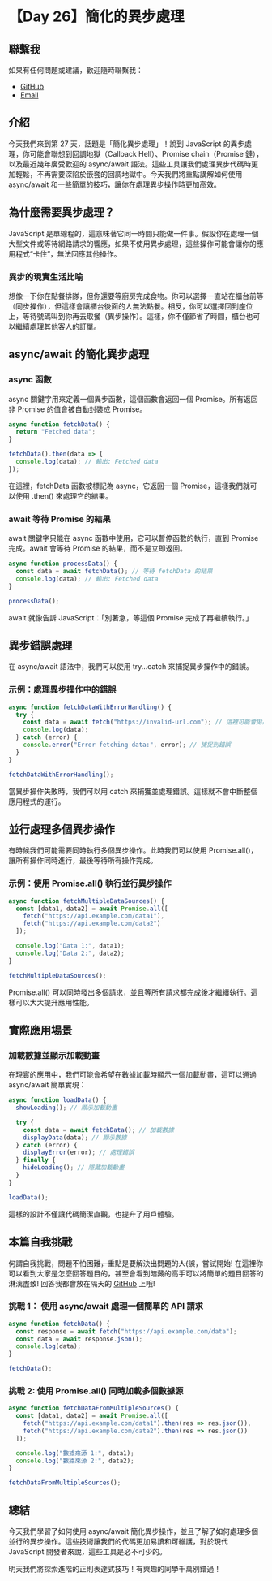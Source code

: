 # 【Day 26】簡化的異步處理

## 聯繫我

如果有任何問題或建議，歡迎隨時聯繫我：

- [GitHub](https://github.com/Chung-Chi-Lin)
- [Email](mailto:z0925955648@gmail.com)

## 介紹

今天我們來到第 27 天，話題是「簡化異步處理」！說到 JavaScript 的異步處理，你可能會聯想到回調地獄（Callback Hell）、Promise chain（Promise 鏈），以及最近幾年廣受歡迎的 async/await 語法。這些工具讓我們處理異步代碼時更加輕鬆，不再需要深陷於嵌套的回調地獄中。今天我們將重點講解如何使用 async/await 和一些簡單的技巧，讓你在處理異步操作時更加高效。

## 為什麼需要異步處理？
JavaScript 是單線程的，這意味著它同一時間只能做一件事。假設你在處理一個大型文件或等待網路請求的響應，如果不使用異步處理，這些操作可能會讓你的應用程式“卡住”，無法回應其他操作。

### 異步的現實生活比喻
想像一下你在點餐排隊，但你還要等廚房完成食物。你可以選擇一直站在櫃台前等（同步操作），但這樣會讓櫃台後面的人無法點餐。相反，你可以選擇回到座位上，等待號碼叫到你再去取餐（異步操作）。這樣，你不僅節省了時間，櫃台也可以繼續處理其他客人的訂單。

## async/await 的簡化異步處理
### async 函數
async 關鍵字用來定義一個異步函數，這個函數會返回一個 Promise。所有返回非 Promise 的值會被自動封裝成 Promise。

```javascript
async function fetchData() {
  return "Fetched data";
}

fetchData().then(data => {
  console.log(data); // 輸出: Fetched data
});
```
在這裡，fetchData 函數被標記為 async，它返回一個 Promise，這樣我們就可以使用 .then() 來處理它的結果。

### await 等待 Promise 的結果
await 關鍵字只能在 async 函數中使用，它可以暫停函數的執行，直到 Promise 完成。await 會等待 Promise 的結果，而不是立即返回。

```javascript
async function processData() {
  const data = await fetchData(); // 等待 fetchData 的結果
  console.log(data); // 輸出: Fetched data
}

processData();
```
await 就像告訴 JavaScript：「別著急，等這個 Promise 完成了再繼續執行。」

## 異步錯誤處理
在 async/await 語法中，我們可以使用 try...catch 來捕捉異步操作中的錯誤。

### 示例：處理異步操作中的錯誤
```javascript
async function fetchDataWithErrorHandling() {
  try {
    const data = await fetch("https://invalid-url.com"); // 這裡可能會拋出錯誤
    console.log(data);
  } catch (error) {
    console.error("Error fetching data:", error); // 捕捉到錯誤
  }
}

fetchDataWithErrorHandling();
```
當異步操作失敗時，我們可以用 catch 來捕獲並處理錯誤。這樣就不會中斷整個應用程式的運行。

## 並行處理多個異步操作
有時候我們可能需要同時執行多個異步操作。此時我們可以使用 Promise.all()，讓所有操作同時進行，最後等待所有操作完成。

### 示例：使用 Promise.all() 執行並行異步操作

```javascript
async function fetchMultipleDataSources() {
  const [data1, data2] = await Promise.all([
    fetch("https://api.example.com/data1"),
    fetch("https://api.example.com/data2")
  ]);

  console.log("Data 1:", data1);
  console.log("Data 2:", data2);
}

fetchMultipleDataSources();
```
Promise.all() 可以同時發出多個請求，並且等所有請求都完成後才繼續執行。這樣可以大大提升應用性能。

## 實際應用場景
### 加載數據並顯示加載動畫
在現實的應用中，我們可能會希望在數據加載時顯示一個加載動畫，這可以通過 async/await 簡單實現：
```javascript
async function loadData() {
  showLoading(); // 顯示加載動畫

  try {
    const data = await fetchData(); // 加載數據
    displayData(data); // 顯示數據
  } catch (error) {
    displayError(error); // 處理錯誤
  } finally {
    hideLoading(); // 隱藏加載動畫
  }
}

loadData();
```
這樣的設計不僅讓代碼簡潔直觀，也提升了用戶體驗。

## 本篇自我挑戰
何謂自我挑戰，~~問題不怕困難，重點是要解決出問題的人(誤~~，嘗試開始! 在這裡你可以看到大家是怎麼回答題目的，甚至會看到暗藏的高手可以將簡單的題目回答的淋漓盡致!
回答我都會放在隔天的 [GitHub](https://github.com/Chung-Chi-Lin) 上哦!

### 挑戰 1： 使用 async/await 處理一個簡單的 API 請求
```javascript
async function fetchData() {
  const response = await fetch("https://api.example.com/data");
  const data = await response.json();
  console.log(data);
}

fetchData();
```

### 挑戰 2: 使用 Promise.all() 同時加載多個數據源
```javascript
async function fetchDataFromMultipleSources() {
  const [data1, data2] = await Promise.all([
    fetch("https://api.example.com/data1").then(res => res.json()),
    fetch("https://api.example.com/data2").then(res => res.json())
  ]);

  console.log("數據來源 1:", data1);
  console.log("數據來源 2:", data2);
}

fetchDataFromMultipleSources();
```

## 總結

今天我們學習了如何使用 async/await 簡化異步操作，並且了解了如何處理多個並行的異步操作。這些技術讓我們的代碼更加易讀和可維護，對於現代 JavaScript 開發者來說，這些工具是必不可少的。

明天我們將探索進階的正則表達式技巧！有興趣的同學千萬別錯過！